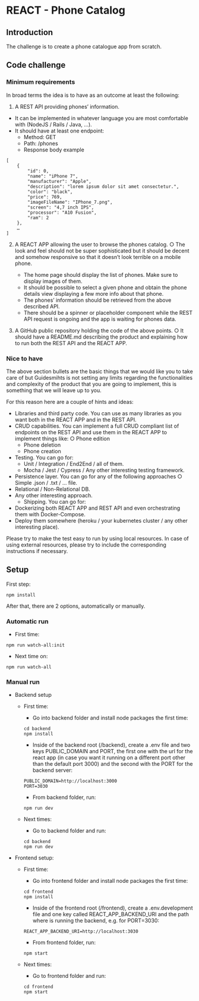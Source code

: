 # REACT - Phone Catalog

## Introduction

The challenge is to create a phone catalogue app from scratch.

## Code challenge 

### Minimum requirements
In broad terms the idea is to have as an outcome at least the following: 
1. A REST API providing phones’ information.
- It can be implemented in whatever language you are most comfortable
with (NodeJS / Rails / Java, ...).
- It should have at least one endpoint:
    - Method: GET
    - Path: /phones
    - Response body example
````
[
    {
        "id": 0,
        "name": "iPhone 7",
        "manufacturer": "Apple",
        "description": "lorem ipsum dolor sit amet consectetur.",
        "color": "black",
        "price": 769,
        "imageFileName": "IPhone_7.png",
        "screen": "4,7 inch IPS",
        "processor": "A10 Fusion",
        "ram": 2
    },
    …
]
````

2. A REACT APP allowing the user to browse the phones catalog. ○ The look
and feel should not be super sophisticated but it should be decent and
somehow responsive so that it doesn’t look terrible on a mobile phone.
    - The home page should display the list of phones. Make sure to display
images of them.
    - It should be possible to select a given phone and obtain the phone details
view displaying a few more info about that phone.
    - The phones’ information should be retrieved from the above described
API.
    - There should be a spinner or placeholder component while the REST API
request is ongoing and the app is waiting for phones data.

3. A GitHub public repository holding the code of the above points. ○ It should
have a README.md describing the product and explaining how to run both
the REST API and the REACT APP.


### Nice to have

The above section bullets are the basic things that we would like you to take care of but Guidesmihts is not setting any limits regarding the functionalities and complexity of the product that you are going to implement, this is something that we will leave up to you.

For this reason here are a couple of hints and ideas:
- Libraries and third party code. You can use as many libraries as you want both in
the REACT APP and in the REST API.
- CRUD capabilities. You can implement a full CRUD compliant list of endpoints on
the REST API and use them in the REACT APP to implement things like: ○
Phone edition
    - Phone deletion
    - Phone creation
- Testing. You can go for:
    - Unit / Integration / End2End / all of them.
    - Mocha / Jest / Cypress / Any other interesting testing framework.
- Persistence layer. You can go for any of the following approaches ○
Simple .json / .txt / ... file.
- Relational / Non-Relational DB.
- Any other interesting approach.
    - Shipping. You can go for:
- Dockerizing both REACT APP and REST API and even orchestrating
them with Docker-Compose.
- Deploy them somewhere (heroku / your kubernetes cluster / any other
interesting place).

Please try to make the test easy to run by using local resources. In case of using
external resources, please try to include the corresponding instructions if necessary.


## Setup

First step:
````
npm install
````

After that, there are 2 options, automatically or manually.

### Automatic run

- First time:
````
npm run watch-all:init
````
- Next time on:
````
npm run watch-all
````

### Manual run

- Backend setup
    - First time:
        - Go into backend folder and install node packages the first time:
        ````
        cd backend
        npm install
        ````
        - Inside of the backend root (/backend), create a .env file and two keys PUBLIC_DOMAIN and PORT, the first one with the url for the react app (in case you want it running on a different port other than the default port 3000) and the second with the PORT for the backend server: 

        ````
        PUBLIC_DOMAIN=http://localhost:3000
        PORT=3030
        ````
        - From backend folder, run:
        ````
        npm run dev
        ````
    - Next times:
        - Go to backend folder and run:
        ````
        cd backend
        npm run dev
        `````
- Frontend setup:
    - First time:
        - Go into frontend folder and install node packages the first time:
        ````
        cd frontend
        npm install
        ````
        - Inside of the frontend root (/frontend), create a .env.development file and one key called REACT_APP_BACKEND_URI and the path where is running the backend, e.g. for PORT=3030: 

        ````
        REACT_APP_BACKEND_URI=http://localhost:3030
        ````
        - From frontend folder, run:
        ````
        npm start
        ````
    - Next times:
        - Go to frontend folder and run:
        ````
        cd frontend
        npm start
        `````
